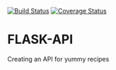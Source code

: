 [![Build Status](https://travis-ci.org/EleisonC/FLASK-API.svg?branch=develop)](https://travis-ci.org/EleisonC/FLASK-API)
[![Coverage Status](https://coveralls.io/repos/github/EleisonC/FLASK-API/badge.svg?branch=master)](https://coveralls.io/github/EleisonC/FLASK-API?branch=develop)
# FLASK-API
Creating an API  for yummy recipes 
